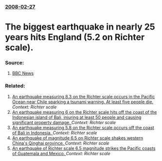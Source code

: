 ### [2008-02-27](/news/2008/02/27/index.md)

#  The biggest earthquake in nearly 25 years hits England (5.2 on Richter scale). 




### Source:

1. [BBC News](http://news.bbc.co.uk/1/hi/england/7266136.stm)

### Related:

1. [An earthquake measuring 8.3 on the Richter scale occurs in the Pacific Ocean near Chile sparking a tsunami warning. At least five people die. ](/news/2015/09/16/an-earthquake-measuring-8-3-on-the-richter-scale-occurs-in-the-pacific-ocean-near-chile-sparking-a-tsunami-warning-at-least-five-people-die.md) _Context: Richter scale_
2. [An earthquake measuring 6 on the Richter scale hits off the coast of the Indonesian island of Bali, injuring at least 50 people and causing significant property damage. ](/news/2011/10/13/an-earthquake-measuring-6-on-the-richter-scale-hits-off-the-coast-of-the-indonesian-island-of-bali-injuring-at-least-50-people-and-causing.md) _Context: Richter scale_
3. [ An earthquake measuring 5.8 on the Richter scale occurs off the coast of Bali in Indonesia. ](/news/2009/09/19/an-earthquake-measuring-5-8-on-the-richter-scale-occurs-off-the-coast-of-bali-in-indonesia.md) _Context: Richter scale_
4. [ An earthquake of magnitude 6.5 on Richter scale shakes western China's Qinghai province. ](/news/2008/11/10/an-earthquake-of-magnitude-6-5-on-richter-scale-shakes-western-china-s-qinghai-province.md) _Context: Richter scale_
5. [ An earthquake of Richter scale 6.5 magnitude strikes the Pacific coasts of Guatemala and Mexico. ](/news/2008/10/16/an-earthquake-of-richter-scale-6-5-magnitude-strikes-the-pacific-coasts-of-guatemala-and-mexico.md) _Context: Richter scale_

